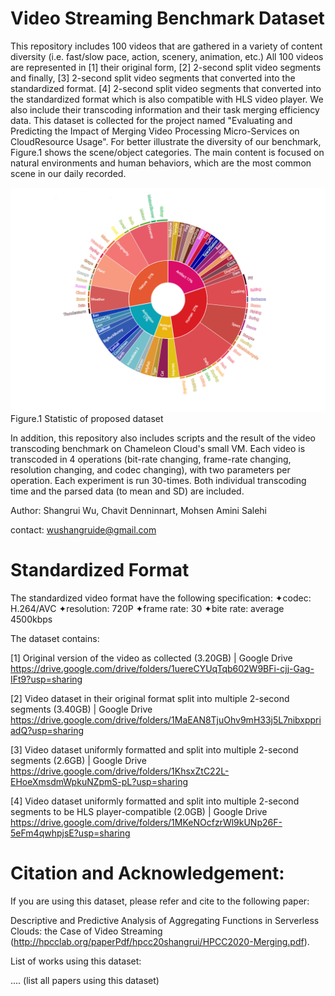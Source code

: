 # Video Streaming Benchmark Dataset
This repository includes 100 videos that are gathered in a variety of content diversity (i.e. fast/slow pace, action, scenery, animation, etc.) All 100 videos are represented in [1] their original form, [2] 2-second split video segments and finally, [3] 2-second split video segments that converted into the standardized format. [4] 2-second split video segments that converted into the standardized format which is also compatible with HLS video player. We also include their transcoding information and their task merging efficiency data. This dataset is collected for the project named "Evaluating and Predicting the Impact of Merging Video Processing Micro-Services on CloudResource Usage". For better illustrate the diversity of our benchmark, Figure.1 shows the scene/object categories. The main content is focused on natural environments and human behaviors, which are the most common scene in our daily recorded.

![image](https://github.com/hpcclab/videostreamingBenchmark/blob/master/benchmark.png)
                Figure.1 Statistic of proposed dataset


In addition, this repository also includes scripts and the result of the video transcoding benchmark on Chameleon Cloud's small VM. Each video is transcoded in 4 operations (bit-rate changing, frame-rate changing, resolution changing, and codec changing), with two parameters per operation. Each experiment is run 30-times. Both individual transcoding time and the parsed data (to mean and SD) are included.

Author: Shangrui Wu, Chavit Denninnart, Mohsen Amini Salehi

contact: wushangruide@gmail.com


# Standardized Format
The standardized video format have the following specification: 
  ✦codec: H.264/AVC
  ✦resolution: 720P
  ✦frame rate: 30
  ✦bite rate: average 4500kbps
  
The dataset contains:

[1] Original version of the video as collected (3.20GB) | Google Drive
https://drive.google.com/drive/folders/1uereCYUqTqb602W9BFi-cjj-Gag-IFt9?usp=sharing

[2] Video dataset in their original format split into multiple 2-second segments (3.40GB) | Google Drive
https://drive.google.com/drive/folders/1MaEAN8TjuOhv9mH33j5L7nibxppriadQ?usp=sharing

[3] Video dataset uniformly formatted and split into multiple 2-second segments (2.6GB) | Google Drive
https://drive.google.com/drive/folders/1KhsxZtC22L-EHoeXmsdmWpkuNZpmS-pL?usp=sharing

[4] Video dataset uniformly formatted and split into multiple 2-second segments to be HLS player-compatible (2.0GB) | Google Drive https://drive.google.com/drive/folders/1MKeNOcfzrWl9kUNp26F-5eFm4qwhpjsE?usp=sharing


# Citation and Acknowledgement:

If you are using this dataset, please refer and cite to the following paper: 

Descriptive and Predictive Analysis of Aggregating Functions in Serverless Clouds: the Case of Video Streaming 
(http://hpcclab.org/paperPdf/hpcc20shangrui/HPCC2020-Merging.pdf).

List of works using this dataset: 

.... (list all papers using this dataset)
